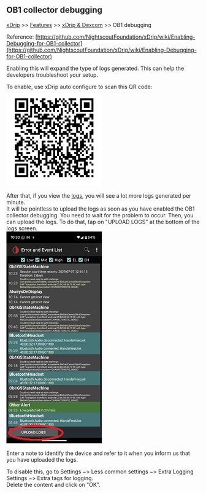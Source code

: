 ## OB1 collector debugging
[xDrip](../../README.md) >> [Features](../Features_page.md) >> [xDrip & Dexcom](../Dexcom_page.md) >> OB1 debugging  
  
Reference: [https://github.com/NightscoutFoundation/xDrip/wiki/Enabling-Debugging-for-OB1-collector](https://github.com/NightscoutFoundation/xDrip/wiki/Enabling-Debugging-for-OB1-collector)  
  
Enabling this will expand the type of logs generated.  This can help the developers troubleshoot your setup.  
  
To enable, use xDrip auto configure to scan this QR code:  
![](./images/OB1Debug.png)  
  
After that, if you view the [logs](../Logs.md), you will see a lot more logs generated per minute.  
It will be pointless to upload the logs as soon as you have enabled the OB1 collector debugging.  You need to wait for the problem to occur.  Then, you can upload the logs.  To do that, tap on "UPLOAD LOGS" at the bottom of the logs screen.  
![](./images/UploadLogs.png)  

Enter a note to identify the device and refer to it when you inform us that you have uploaded the logs.  
  
To disable this, go to Settings &#8722;> Less common settings &#8722;> Extra Logging Settings &#8722;> Extra tags for logging.  
Delete the content and click on "OK".  
  
  
